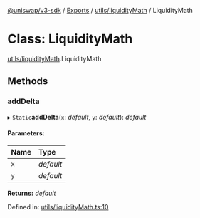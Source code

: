 [@uniswap/v3-sdk](../README.md) / [Exports](../modules.md) / [utils/liquidityMath](../modules/utils_liquiditymath.md) / LiquidityMath

# Class: LiquidityMath

[utils/liquidityMath](../modules/utils_liquiditymath.md).LiquidityMath

## Methods

### addDelta

▸ `Static`**addDelta**(`x`: *default*, `y`: *default*): *default*

#### Parameters:

| Name | Type |
| :------ | :------ |
| `x` | *default* |
| `y` | *default* |

**Returns:** *default*

Defined in: [utils/liquidityMath.ts:10](https://github.com/Uniswap/uniswap-v3-sdk/blob/c42b4d4/src/utils/liquidityMath.ts#L10)
